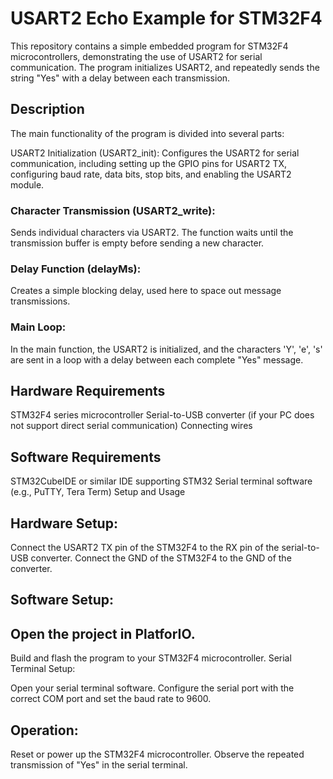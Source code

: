 # USART2 Echo Example for STM32F4
This repository contains a simple embedded program for STM32F4 microcontrollers, demonstrating the use of USART2 for serial communication. The program initializes USART2, and repeatedly sends the string "Yes" with a delay between each transmission.

## Description
The main functionality of the program is divided into several parts:

USART2 Initialization (USART2_init): Configures the USART2 for serial communication, including setting up the GPIO pins for USART2 TX, configuring baud rate, data bits, stop bits, and enabling the USART2 module.

### Character Transmission (USART2_write): 
Sends individual characters via USART2. The function waits until the transmission buffer is empty before sending a new character.

### Delay Function (delayMs): 
Creates a simple blocking delay, used here to space out message transmissions.

### Main Loop: 
In the main function, the USART2 is initialized, and the characters 'Y', 'e', 's' are sent in a loop with a delay between each complete "Yes" message.

## Hardware Requirements
STM32F4 series microcontroller
Serial-to-USB converter (if your PC does not support direct serial communication)
Connecting wires
## Software Requirements
STM32CubeIDE or similar IDE supporting STM32
Serial terminal software (e.g., PuTTY, Tera Term)
Setup and Usage
## Hardware Setup:

Connect the USART2 TX pin of the STM32F4 to the RX pin of the serial-to-USB converter.
Connect the GND of the STM32F4 to the GND of the converter.
## Software Setup:

## Open the project in PlatforIO.
Build and flash the program to your STM32F4 microcontroller.
Serial Terminal Setup:

Open your serial terminal software.
Configure the serial port with the correct COM port and set the baud rate to 9600.
## Operation:

Reset or power up the STM32F4 microcontroller.
Observe the repeated transmission of "Yes" in the serial terminal.
